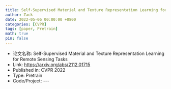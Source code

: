 ```yaml
---
title: Self-Supervised Material and Texture Representation Learning for Remote Sensing Tasks
author: Zack
date: 2022-05-06 00:00:00 +0800
categories: [CVPR]
tags: [paper, Pretrain]
math: true
pin: false
---
```

- 论文名称: Self-Supervised Material and Texture Representation Learning for Remote Sensing Tasks
- Link: https://arxiv.org/abs/2112.01715
- Published in: CVPR 2022
- Type: Pretrain
- Code/Project: ---
